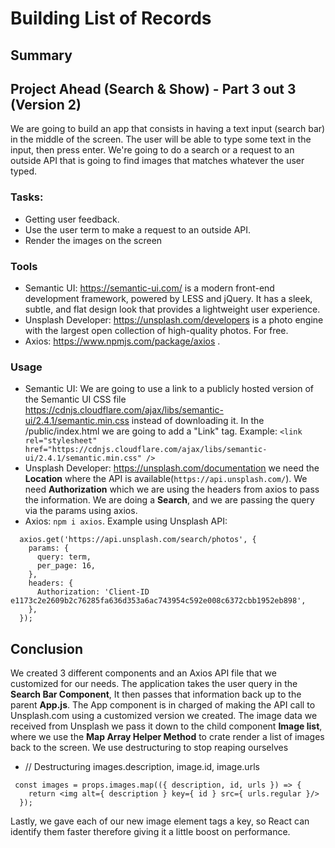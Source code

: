 # Building List of Records

## Summary


## Project Ahead (Search & Show) - Part 3 out 3 (Version 2)
We are going to build an app that consists in having a text input (search bar) in the middle of the screen. The user will be able to type some text in the input, then press enter. We're going to do a search or a request to an outside API that is going to find images that matches whatever the user typed. 

### Tasks:
- Getting user feedback.
- Use the user term to make a request to an outside API.
- Render the images on the screen

### Tools
- Semantic UI: https://semantic-ui.com/ is a modern front-end development framework, powered by LESS and jQuery. It has a sleek, subtle, and flat design look that provides a lightweight user experience.
- Unsplash Developer: https://unsplash.com/developers is a photo engine with the largest open collection of high-quality photos. For free.
- Axios: https://www.npmjs.com/package/axios .

### Usage
- Semantic UI: We are going to use a link to a publicly hosted version of the Semantic UI CSS file https://cdnjs.cloudflare.com/ajax/libs/semantic-ui/2.4.1/semantic.min.css instead of downloading it. In the /public/index.html we are going to add a "Link" tag. Example: `<link rel="stylesheet" href="https://cdnjs.cloudflare.com/ajax/libs/semantic-ui/2.4.1/semantic.min.css" />`
- Unsplash Developer: https://unsplash.com/documentation we need the **Location** where the API is available(`https://api.unsplash.com/`). We need **Authorization** which we are using the headers from axios to pass the information. We are doing a **Search**, and we are passing the query via the params using axios.
- Axios: `npm i axios`. Example using Unsplash API:
```
  axios.get('https://api.unsplash.com/search/photos', {
    params: { 
      query: term,
      per_page: 16, 
    },
    headers: {
      Authorization: 'Client-ID e1173c2e2609b2c76285fa636d353a6ac743954c592e008c6372cbb1952eb898',
    },
  });
```

## Conclusion
We created 3 different components and an Axios API file that we customized for our needs. The application takes the user query in the **Search Bar Component**, It then passes that information back up to the parent **App.js**. The App component is in charged of making the API call to Unsplash.com using a customized version we created. The image data we received from Unsplash we pass it down to the child component **Image list**, where we use the **Map Array Helper Method** to crate render a list of images back to the screen. We use destructuring to stop reaping ourselves 
- // Destructuring images.description, image.id, image.urls
```
 const images = props.images.map(({ description, id, urls }) => {
    return <img alt={ description } key={ id } src={ urls.regular }/>
  });
```
Lastly, we gave each of our new image element tags a key, so React can identify them faster therefore giving it a little boost on performance. 
